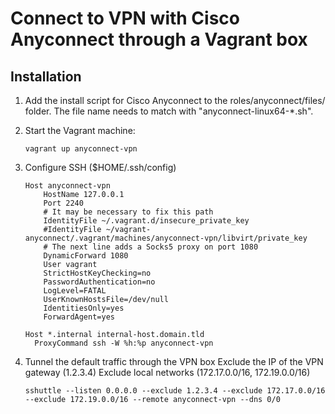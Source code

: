 # Connect to VPN with Cisco Anyconnect through a Vagrant box

## Installation

1. Add the install script for Cisco Anyconnect to the roles/anyconnect/files/ folder. The file name needs to match with "anyconnect-linux64-*.sh".
1. Start the Vagrant machine:

    `vagrant up anyconnect-vpn`

1. Configure SSH ($HOME/.ssh/config)

    ```
    Host anyconnect-vpn
	    HostName 127.0.0.1
	    Port 2240
	    # It may be necessary to fix this path
	    IdentityFile ~/.vagrant.d/insecure_private_key
	    #IdentityFile ~/vagrant-anyconnect/.vagrant/machines/anyconnect-vpn/libvirt/private_key
	    # The next line adds a Socks5 proxy on port 1080
	    DynamicForward 1080
	    User vagrant
	    StrictHostKeyChecking=no
	    PasswordAuthentication=no
	    LogLevel=FATAL
	    UserKnownHostsFile=/dev/null
	    IdentitiesOnly=yes
	    ForwardAgent=yes

    Host *.internal internal-host.domain.tld
      ProxyCommand ssh -W %h:%p anyconnect-vpn
    ```

1. Tunnel the default traffic through the VPN box
  Exclude the IP of the VPN gateway (1.2.3.4)
  Exclude local networks (172.17.0.0/16, 172.19.0.0/16)

    ```
    sshuttle --listen 0.0.0.0 --exclude 1.2.3.4 --exclude 172.17.0.0/16 --exclude 172.19.0.0/16 --remote anyconnect-vpn --dns 0/0
    ```
